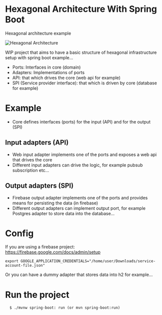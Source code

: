 # Hexagonal Architecture With Spring Boot
Hexagonal architecture example

![Hexagonal Architecture](https://static.packt-cdn.com/products/9781839211966/graphics/B15547_02_04.jpg)

WIP project that aims to have a basic structure of hexagonal infrastructure setup with spring boot example...

- Ports: Interfaces in core (domain)
- Adapters: Implementations of ports
- API: that which drives the core (web api for example)
- SPI (Service provider interface): that which is driven by core (database for example)


# Example
- Core defines interfaces (ports) for the input (API) and for the output (SPI)

## Input adapters (API)
- Web input adapter implements one of the ports and exposes a web api that drives the core 
- Different input adapters can drive the logic, for example pubsub subscription etc...

## Output adapters (SPI)
- Firebase output adapter implements one of the ports and provides means for persisting the data (in firebase) 
- Different output adapters can implement output port, for example Postgres adapter to store data into the database...


# Config
If you are using a firebase project:
https://firebase.google.com/docs/admin/setup

```
export GOOGLE_APPLICATION_CREDENTIALS="/home/user/Downloads/service-account-file.json"
```
Or you can have a dummy adapter that stores data into h2 for example...

# Run the project
```
  $ ./mvnw spring-boot: run (or mvn spring-boot:run)
```
